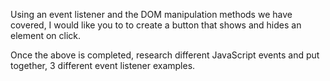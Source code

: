 Using an event listener and the DOM manipulation methods we have covered,
I would like you to to create a button that shows and hides an element on click.

Once the above is completed, research different JavaScript events and put together,
3 different event listener examples.
